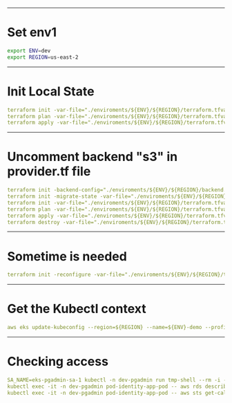 
---
# Set env1
```bash
export ENV=dev
export REGION=us-east-2
```

---
# Init Local State
```yaml
terraform init -var-file="./enviroments/${ENV}/${REGION}/terraform.tfvars"
terraform plan -var-file="./enviroments/${ENV}/${REGION}/terraform.tfvars"
terraform apply -var-file="./enviroments/${ENV}/${REGION}/terraform.tfvars" --auto-approve
```
---
# Uncomment backend "s3" in provider.tf file
```yml
terraform init -backend-config="./enviroments/${ENV}/${REGION}/backend.tfvars"
terraform init -migrate-state -var-file="./enviroments/${ENV}/${REGION}/terraform.tfvars"
terraform init -var-file="./enviroments/${ENV}/${REGION}/terraform.tfvars"
terraform plan -var-file="./enviroments/${ENV}/${REGION}/terraform.tfvars"
terraform apply -var-file="./enviroments/${ENV}/${REGION}/terraform.tfvars" --auto-approve
terraform destroy -var-file="./enviroments/${ENV}/${REGION}/terraform.tfvars" --auto-approve
```

---
# Sometime is needed
```yml
terraform init -reconfigure -var-file="./enviroments/${ENV}/${REGION}/terraform.tfvars"
```

---
# Get the Kubectl context
```yml
aws eks update-kubeconfig --region=${REGION} --name=${ENV}-demo --profile=eks
```
---
# Checking access
```yml
SA_NAME=eks-pgadmin-sa-1 kubectl -n dev-pgadmin run tmp-shell --rm -i --tty --image=amazonlinux:latest --overrides '{"spec":{"serviceAccountName":"'$SA_NAME'"}}' -- sh
kubectl exec -it -n dev-pgadmin pod-identity-app-pod -- aws rds describe-db-instances
kubectl exec -it -n dev-pgadmin pod-identity-app-pod -- aws sts get-caller-identity --no-cli-pager# terraform-eks-rds-pgadmin
```